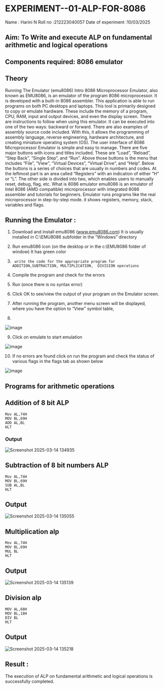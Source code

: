 # EXPERIMENT--01-ALP-FOR-8086
Name : Harini N
Roll no :212223040057
Date of experiment :10/03/2025





## Aim: To Write and execute ALP on fundamental arithmetic and logical operations
## Components required: 8086  emulator 
## Theory 
Running The Emulator (emu8086) Intro 8086 Microprocessor Emulator, also known as EMU8086, is an emulator of the program 8086 microprocessor. It is developed with a built-in 8086 assembler. This application is able to run programs on both PC desktops and laptops. This tool is primarily designed to copy or emulate hardware. These include the memory of a program, CPU, RAM, input and output devices, and even the display screen. There are instructions to follow when using this emulator. It can be executed into one of the two ways: backward or forward. There are also examples of assembly source code included. With this, it allows the programming of assembly language, reverse engineering, hardware architecture, and creating miniature operating system (OS). The user interface of 8086 Microprocessor Emulator is simple and easy to manage. There are five major buttons with icons and titles included. These are “Load”, “Reload”, “Step Back”, “Single Step”, and “Run”. Above those buttons is the menu that includes “File”, “View”, “Virtual Devices”, “Virtual Drive”, and “Help”. Below the buttons is a series of choices that are usually in numbers and codes. At the leftmost part is an area called “Registers” with an indication of either “H” or “L”. The other side is divided into two, which enables users to manually reset, debug, flag, etc. What is 8086 emulator emu8086 is an emulator of Intel 8086 (AMD compatible) microprocessor with integrated 8086 assembler and tutorials for beginners. Emulator runs programs like the real microprocessor in step-by-step mode. it shows registers, memory, stack, variables and flags.


 ## Running the Emulator :
1.	Download and install emu8086 (www.emu8086.com) It is usually installed in C:\EMU8086 subfolder in the “Windows” directory
2.	  Run  emu8086 icon (on the desktop or in the c:\EMU8086 folder of window) It has green color 
 
 
3.		write the code for the appropriate program for ADDITION,SUBTRACTION, MULTIPLICATION,  DIVISION operations 

4.	 Compile the program and check for the errors 
5.	Run (once there is no syntax error) 

6.	Click OK to see/view the output of your program on the Emulator screen. 


7.	After running the program, another menu screen will be displayed, where you have the option to “View” symbol table,
8.	 


![image](https://user-images.githubusercontent.com/36288975/189273263-d65baae9-4b8f-4723-afb3-c0ffa4052b04.png)











9.	Click on emulate to start emulation 








![image](https://user-images.githubusercontent.com/36288975/189273273-9bb36ec1-e2e8-4892-8d35-37707332bfdc.png)








10.	If no errors are found click on run the program and check the status of various flags in the flags tab as shown below 






![image](https://user-images.githubusercontent.com/36288975/189273277-113a2a33-4a40-4ff8-95a5-ecd3a1f504fe.png)







## Programs for arithmetic  operations

## Addition  of 8 bit ALP 
```
Mov AL,74H
MOV BL,69H
ADD AL,BL
HLT
```


### Output
![Screenshot 2025-03-14 134935](https://github.com/user-attachments/assets/0800b5e7-9a96-4e56-980f-b830246b122c)

 
## Subtraction   of 8 bit numbers  ALP 
 ```
Mov AL,74H
MOV BL,69H
SUB AL,BL
HLT
```
## Output
![Screenshot 2025-03-14 135055](https://github.com/user-attachments/assets/2fc9893c-a03b-4555-af5c-8380491c31b6)
 
## Multiplication alp
```
Mov AL,74H
MOV BL,69H
MUL BL
HLT
```
 ## Output  
![Screenshot 2025-03-14 135139](https://github.com/user-attachments/assets/add09bc4-bf4a-4626-8cd1-1330ff1b63f3)


## Division alp 
```
MOV AL,68H
MOV BL,18H
DIV BL
HLT
```
## Output  

![Screenshot 2025-03-14 135218](https://github.com/user-attachments/assets/05947bb1-d06b-4616-8644-35469edacd3f)

## Result :
 The execution of ALP on fundamental arithmetic and logical operations is successfully completed.








